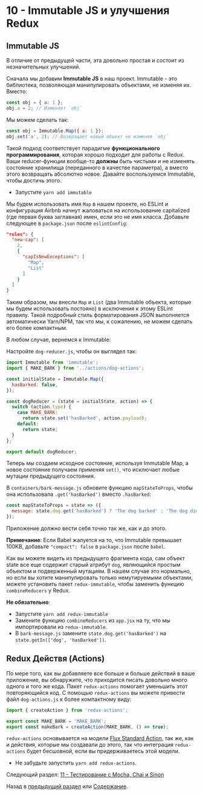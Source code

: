 # 10 - Immutable JS и улучшения Redux

## Immutable JS

В отличие от предыдущей части, эта довольно простая и состоит из незначительных улучшений.

Сначала мы добавим **Immutable JS** в наш проект. Immutable - это библиотека, позволяющая манипулировать объектами, не изменяя их. Вместо:

```javascript
const obj = { a: 1 };
obj.a = 2; // Изменяет `obj`
```

Мы можем сделать так:

```javascript
const obj = Immutable.Map({ a: 1 });
obj.set('a', 2); // Возвращает новый объект не изменяя `obj`
```

Такой подход соответствует парадигме **функционального программирования**, которая хорошо подходит для работы с Redux. Ваши reducer-функции вообще-то **должны** быть чистыми и не изменять состояние хранилища (переданного в качестве параметра), а вместо этого возвращать абсолютно новое. Давайте воспользуемся Immutable, чтобы достичь этого.

- Запустите `yarn add immutable`

Мы будем использовать имя `Map` в нашем проекте, но ESLint и конфигурация Airbnb начнут жаловаться на использование capitalized (где первая буква заглавная) имен, если это не имя класса. Добавьте следующее в `package.json` после `eslintConfig`:

```json
"rules": {
  "new-cap": [
    2,
    {
      "capIsNewExceptions": [
        "Map",
        "List"
      ]
    }
  ]
}
```

Таким образом, мы внесли `Map` и `List` (два Immutable объекта, которые мы будем использовать постояно) в исключения к этому ESLint правилу. Такой подробный стиль форматирования JSON выполняется автоматически Yarn/NPM, так что мы, к сожалению, не можем сделать его более компактным.

В любом случае, вернемся к Immutable:

Настройте `dog-reducer.js`, чтобы он выглядел так:

```javascript
import Immutable from 'immutable';
import { MAKE_BARK } from '../actions/dog-actions';

const initialState = Immutable.Map({
  hasBarked: false,
});

const dogReducer = (state = initialState, action) => {
  switch (action.type) {
    case MAKE_BARK:
      return state.set('hasBarked', action.payload);
    default:
      return state;
  }
};

export default dogReducer;
```

Теперь мы создаем исходное состояние, используя Immutable Map, а новое состояние получаем применяя `set()`, что исключает любые мутации предыдущего состояния.

В `containers/bark-message.js` обновите функцию `mapStateToProps`, чтобы она использовала `.get('hasBarked')` вместо `.hasBarked`:

```javascript
const mapStateToProps = state => ({
  message: state.dog.get('hasBarked') ? 'The dog barked' : 'The dog did not bark',
});
```

Приложение должно вести себя точно так же, как и до этого.

**Примечание**: Если Babel жалуется на то, что Immutable превышает 100KB, добавьте `"compact": false` в `package.json` после `babel`.

Как вы можете видеть из предыдущего фрагмента кода, сам объект state все еще содержит старый атрибут `dog`, являющийся простым объектом и подверженный мутациям. В нашем случае это нормально, но если вы хотите манипулировать только немутируемыми объектами, можете установить пакет `redux-immutable`, чтобы заменить функцию `combineReducers` у Redux.

**Не обязательно**:

- Запустите `yarn add redux-immutable`
- Замените функцию `combineReducers` из `app.jsx` на ту, что мы импортировали из `redux-immutable`.
- В `bark-message.js` замените `state.dog.get('hasBarked')` на `state.getIn(['dog', 'hasBarked'])`.

## Redux Действя (Actions)

По мере того, как вы добавляете все больше и больше действий в ваше приложение, вы обнаружите, что приходится писать довольно много одного и того же кода. Пакет `redux-actions` помогает уменьшить этот повторяющийся код. С помощью `redux-actions` вы можете привести файл `dog-actions.js` к более компактному виду:

```javascript
import { createAction } from 'redux-actions';

export const MAKE_BARK = 'MAKE_BARK';
export const makeBark = createAction(MAKE_BARK, () => true);
```

`redux-actions` основывается на модели [Flux Standard Action](https://github.com/acdlite/flux-standard-action), так же, как и действия, которые мы создавали до этого, так что интеграция `redux-actions` будет бесшовной, если вы придерживаетесь этой модели.

- Не забудьте запустить `yarn add redux-actions`.

Следующий раздел: [11 - Тестирование с Mocha, Chai и Sinon](/tutorial/11-testing-mocha-chai-sinon)

Назад в [предыдущий раздел](/tutorial/9-redux) или [Содержание](/../../#Содержание).
